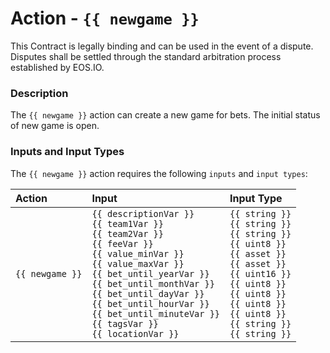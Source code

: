 # Action - `{{ newgame }}`

This Contract is legally binding and can be used in the event of a dispute. Disputes shall be settled through the standard arbitration process established by EOS.IO.

### Description

The `{{ newgame }}` action can create a new game for bets. The initial status of new game is open.

### Inputs and Input Types

The `{{ newgame }}` action requires the following `inputs` and `input types`:

| Action | Input | Input Type |
|:--|:--|:--|
| `{{ newgame }}` | `{{ descriptionVar }}`<br/>`{{ team1Var }}`<br/>`{{ team2Var }}`<br/>`{{ feeVar }}`<br/>`{{ value_minVar }}`<br/>`{{ value_maxVar }}`<br/>`{{ bet_until_yearVar }}`<br/>`{{ bet_until_monthVar }}`<br/>`{{ bet_until_dayVar }}`<br/>`{{ bet_until_hourVar }}`<br/>`{{ bet_until_minuteVar }}`<br/>`{{ tagsVar }}`<br/>`{{ locationVar }}` | `{{ string }}`<br/>`{{ string }}`<br/>`{{ string }}`<br/>`{{ uint8 }}`<br/>`{{ asset }}`<br/>`{{ asset }}`<br/>`{{ uint16 }}`<br/>`{{ uint8 }}`<br/>`{{ uint8 }}`<br/>`{{ uint8 }}`<br/>`{{ uint8 }}`<br/>`{{ string }}`<br/>`{{ string }}` |

